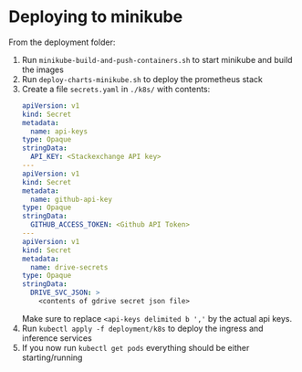 # Deploying to minikube

From the deployment folder:

1. Run `minikube-build-and-push-containers.sh` to start minikube and build the images
2. Run `deploy-charts-minikube.sh` to deploy the prometheus stack
3. Create a file `secrets.yaml` in `./k8s/` with contents:
   ```yaml
   apiVersion: v1
   kind: Secret
   metadata:
     name: api-keys
   type: Opaque
   stringData:
     API_KEY: <Stackexchange API key>
   ---
   apiVersion: v1
   kind: Secret
   metadata:
     name: github-api-key
   type: Opaque
   stringData:
     GITHUB_ACCESS_TOKEN: <Github API Token>
   ---
   apiVersion: v1
   kind: Secret
   metadata:
     name: drive-secrets
   type: Opaque
   stringData:
     DRIVE_SVC_JSON: >
       <contents of gdrive secret json file>
   ```
   Make sure to replace `<api-keys delimited b ','` by the actual api keys.
4. Run `kubectl apply -f deployment/k8s` to deploy the ingress and inference services
5. If you now run `kubectl get pods` everything should be either starting/running
